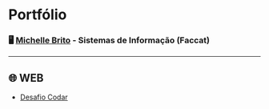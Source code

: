 # Portfólio

### 🖥️ [Michelle Brito](https://www.linkedin.com/in/michellebrito01/) - Sistemas de Informação (Faccat)

---
## :globe_with_meridians: WEB
* [Desafio Codar](https://codarmichelle.netlify.app/)
